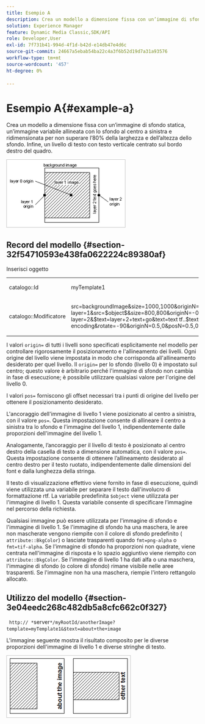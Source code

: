 ```yaml
---
title: Esempio A
description: Crea un modello a dimensione fissa con un’immagine di sfondo statica, un’immagine variabile allineata con lo sfondo al centro a sinistra e ridimensionata per non superare l’80% della larghezza e dell’altezza dello sfondo. Infine, un livello di testo con testo verticale centrato sul bordo destro del quadro.
solution: Experience Manager
feature: Dynamic Media Classic,SDK/API
role: Developer,User
exl-id: 7f731b41-994d-4f1d-b42d-e14db47e4d6c
source-git-commit: 24667a5ebab54ba22c4a3f6b52d19d7a31a93576
workflow-type: tm+mt
source-wordcount: '457'
ht-degree: 0%

---
```


# Esempio A{#example-a}

Crea un modello a dimensione fissa con un’immagine di sfondo statica, un’immagine variabile allineata con lo sfondo al centro a sinistra e ridimensionata per non superare l’80% della larghezza e dell’altezza dello sfondo. Infine, un livello di testo con testo verticale centrato sul bordo destro del quadro.

![Esempio A immagine](assets/examplea.png)

## Record del modello {#section-32f54710593e438fa0622224c89380af}

Inserisci oggetto

<table id="simpletable_97ECA49445634F59B3F1D100412EFC70"> 
 <tr class="strow"> 
  <td class="stentry"> <p> <span class="codeph"> catalogo::Id  </span> </p> </td> 
  <td class="stentry"> <p> <span class="codeph"> myTemplate1  </span> </p> </td> 
 </tr> 
 <tr class="strow"> 
  <td class="stentry"> <p> <span class="codeph"> catalogo::Modificatore  </span> </p> </td> 
  <td class="stentry"> <p> <span class="codeph"> src=backgroundImage&amp;size=1000,1000&amp;originN=0,0&amp; layer=1&amp;src=$object$&amp;size=800,800&amp;originN=-0.5,0&amp;posN=-0.5,0&amp; layer=2&amp;$text=layer+2+text+go&amp;text=text tf..$text$...rtf-encoding&amp;rotate=-90&amp;originN=0.5,0&amp;posN=0.5,0  </span> </p> </td> 
 </tr> 
</table>

I valori `origin=` di tutti i livelli sono specificati esplicitamente nel modello per controllare rigorosamente il posizionamento e l&#39;allineamento dei livelli. Ogni origine del livello viene impostata in modo che corrisponda all&#39;allineamento desiderato per quel livello. Il `origin=` per lo sfondo (livello 0) è impostato sul centro; questo valore è arbitrario perché l&#39;immagine di sfondo non cambia in fase di esecuzione; è possibile utilizzare qualsiasi valore per l&#39;origine del livello 0.

I valori `pos=` forniscono gli offset necessari tra i punti di origine del livello per ottenere il posizionamento desiderato.

L&#39;ancoraggio dell&#39;immagine di livello 1 viene posizionato al centro a sinistra, con il valore `pos=`. Questa impostazione consente di allineare il centro a sinistra tra lo sfondo e l&#39;immagine del livello 1, indipendentemente dalle proporzioni dell&#39;immagine del livello 1.

Analogamente, l’ancoraggio per il livello di testo è posizionato al centro destro della casella di testo a dimensione automatica, con il valore `pos=`. Questa impostazione consente di ottenere l’allineamento desiderato al centro destro per il testo ruotato, indipendentemente dalle dimensioni del font e dalla lunghezza della stringa.

Il testo di visualizzazione effettivo viene fornito in fase di esecuzione, quindi viene utilizzata una variabile per separare il testo dall&#39;involucro di formattazione rtf. La variabile predefinita `$object` viene utilizzata per l&#39;immagine di livello 1. Questa variabile consente di specificare l’immagine nel percorso della richiesta.

Qualsiasi immagine può essere utilizzata per l&#39;immagine di sfondo e l&#39;immagine di livello 1. Se l&#39;immagine di sfondo ha una maschera, le aree non mascherate vengono riempite con il colore di sfondo predefinito ( `attribute::BkgColor`) o lasciate trasparenti quando `fmt=png-alpha` o `fmt=tif-alpha`. Se l&#39;immagine di sfondo ha proporzioni non quadrate, viene centrata nell&#39;immagine di risposta e lo spazio aggiuntivo viene riempito con `attribute::BkgColor`. Se l&#39;immagine di livello 1 ha dati alfa o una maschera, l&#39;immagine di sfondo (o colore di sfondo) rimane visibile nelle aree trasparenti. Se l&#39;immagine non ha una maschera, riempie l&#39;intero rettangolo allocato.

## Utilizzo del modello {#section-3e04eedc268c482db5a8cfc662c0f327}

` http:// *`server`*/myRootId/anotherImage?template=myTemplate1&$text=about+the+image`

L&#39;immagine seguente mostra il risultato composito per le diverse proporzioni dell&#39;immagine di livello 1 e diverse stringhe di testo.

![Esempio A immagine composita](assets/exampleausing.png)
